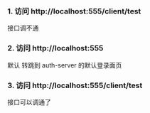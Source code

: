 


### 1. 访问 http://localhost:555/client/test 
接口调不通

### 2. 访问 http://localhost:555 
默认 转跳到 auth-server 的默认登录面页

### 3. 访问 http://localhost:555/client/test 
接口可以调通了